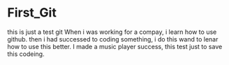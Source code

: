 # First_Git
this is just a test git
When i was working for a compay, i learn how to use github.
then i had successed to coding something, i do this wand to lenar how to use this better.
I made a music player success, this test just to save this codeing.